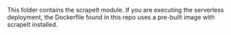 This folder contains the scrapeIt module. If you are executing the serverless deployment, the Dockerfile found in this repo uses a pre-built image with scrapeIt installed.